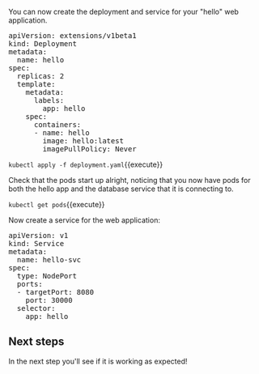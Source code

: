You can now create the deployment and service for your "hello" web application.

<pre class="file" data-filename="deployment.yaml" data-target="replace">
apiVersion: extensions/v1beta1
kind: Deployment
metadata:
  name: hello
spec:
  replicas: 2
  template:
    metadata:
      labels:
        app: hello
    spec:
      containers:
      - name: hello
        image: hello:latest
        imagePullPolicy: Never
</pre>

`kubectl apply -f deployment.yaml`{{execute}}

Check that the pods start up alright, noticing that you now have pods for both the hello app and the database service that it is connecting to.

`kubectl get pods`{{execute}}

Now create a service for the web application: 

<pre class="file" data-filename="service.yaml" data-target="replace">
apiVersion: v1
kind: Service
metadata:
  name: hello-svc
spec:
  type: NodePort
  ports:
  - targetPort: 8080
    port: 30000
  selector:
    app: hello
</pre>

## Next steps 

In the next step you'll see if it is working as expected! 